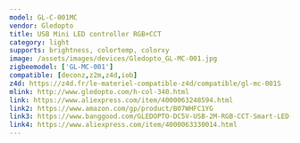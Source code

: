 ```yaml
---
model: GL-C-001MC
vendor: Gledopto
title: USB Mini LED controller RGB+CCT
category: light
supports: brightness, colortemp, colorxy
image: /assets/images/devices/Gledopto_GL-MC-001.jpg
zigbeemodel: ['GL-MC-001']
compatible: [deconz,z2m,z4d,iob]
z4d: https://z4d.fr/le-materiel-compatible-z4d/compatible/gl-mc-001S
mlink: http://www.gledopto.com/h-col-340.html
link: https://www.aliexpress.com/item/4000063248594.html
link2: https://www.amazon.com/gp/product/B07WHFC1YG
link3: https://www.banggood.com/GLEDOPTO-DC5V-USB-2M-RGB-CCT-Smart-LED-Strip-Light-for-TV-Computer-Backlight-Work-With-Zigbee-Hub-Echo-Plus-p-1553800.html
link4: https://www.aliexpress.com/item/4000063330014.html
---
```



